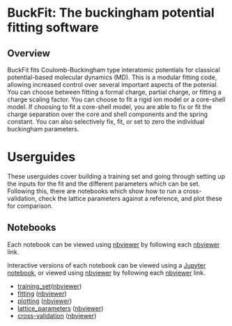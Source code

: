 # BuckFit: The buckingham potential fitting software

## Overview
BuckFit fits Coulomb-Buckingham type interatomic potentials for classical potential-based molecular dynamics (MD). This is a modular fitting code, allowing increased control over several important aspects of the potenial. You can choose between fitting a formal charge, partial charge, or fitting a charge scaling factor. You can choose to fit a rigid ion model or a core-shell model. If choosing to fit a core-shell model, you are able to fix or fit the charge separation over the core and shell components and the spring constant. You can also selectively fix, fit, or set to zero the individual buckingham parameters.

# Userguides

These userguides cover building a training set and going through setting up the inputs for the fit and the different parameters which can be set. Following this, there are notebooks which show how to run a cross-validation, check the lattice parameters against a reference, and plot these for comparison.

## Notebooks

Each notebook can be viewed using [nbviewer](https://nbviewer.jupyter.org) by following each [nbviewer]() link.


Interactive versions of each notebook can be viewed using a [Jupyter notebook](http://jupyter-notebook.readthedocs.io/en/latest/#), or viewed using [nbviewer](https://nbviewer.jupyter.org) by following each [nbviewer]() link.
- [training_set](https://github.com/LMMorgan/BuckFit/blob/master/userguides/training_set.ipynb)([nbviewer](https://nbviewer.jupyter.org/github/LMMorgan/BuckFit/blob/master/userguides/training_set.ipynb))
- [fitting](https://github.com/LMMorgan/BuckFit/blob/master/userguides/fitting.ipynb) ([nbviewer](https://nbviewer.jupyter.org/github/LMMorgan/BuckFit/blob/master/userguides/fitting.ipynb))
- [plotting](https://github.com/LMMorgan/BuckFit/blob/master/userguides/plotting.ipynb) ([nbviewer](https://nbviewer.jupyter.org/github/LMMorgan/BuckFit/blob/master/userguides/plotting.ipynb))
- [lattice_parameters](https://github.com/LMMorgan/BuckFit/blob/master/userguides/lattice_parameters.ipynb) ([nbviewer](https://nbviewer.jupyter.org/github/LMMorgan/BuckFit/blob/master/userguides/lattice_parameters.ipynb))
- [cross-validation](https://github.com/LMMorgan/BuckFit/blob/master/userguides/cross-validation.ipynb) ([nbviewer](https://nbviewer.jupyter.org/github/LMMorgan/BuckFit/blob/master/userguides/cross-validation.ipynb))
